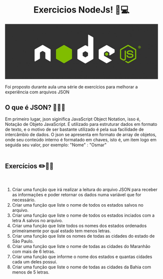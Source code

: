 <h1 align="center"> Exercicios NodeJs! 👾💻</h1>

![](/src/nodeJs.jpg)

Foi proposto durante aula uma série de exercícios para melhorar a experiência com arquivos JSON

## O que é JSON? 🤔🤨🤪
Em primeiro lugar, json siginifica JavaScript Object Notation, isso é, Notação de Objeto JavaScript. É utilizado para estruturar dados em formato de texto, e o motivo de ser bastante utilizado é pela sua facilidade de intercâmbio de dados. 
O json se apresenta em formato de array de objetos, onde seu conteúdo interno é formatado em chaves, isto é, um item logo em seguida seu valor, por exemplo: "Nome" : "Osmar"
<br>
<br>

## Exercícios ✏️📐📌
<br>
<ol>
    <li>
        Criar uma função que irá realizar a leitura do arquivo JSON para receber as informações
        e poder retornar os dados numa variável que for necessário.
    </li>
    <li>
        Criar uma função que liste o nome de todos os estados salvos no arquivo.
    </li>
    <li>
        Criar uma função que liste o nome de todos os estados inciados com a letra A salvos no
        arquivo.
    </li>
    <li>
        Criar uma função que liste todos os nomes dos estados ordenados primeiramente por
        qual estado tem menos letras.
    </li>
    <li>
        Criar uma função que liste os nomes de todas as cidades do estado de São Paulo.
    </li>
    <li>
        Criar uma função que liste o nome de todas as cidades do Maranhão com mais de 6
        letras.
    </li>
    <li>
        Criar uma função que informe o nome dos estados e quantas cidades cada um deles
        possui.
    </li>
    <li>
        Criar uma função que liste o nome de todas as cidades da Bahia com menos de 5 letras.
    </li>
</ol>